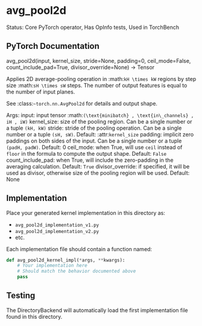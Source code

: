 # avg_pool2d

Status: Core PyTorch operator, Has OpInfo tests, Used in TorchBench

## PyTorch Documentation

avg_pool2d(input, kernel_size, stride=None, padding=0, ceil_mode=False, count_include_pad=True, divisor_override=None) -> Tensor

Applies 2D average-pooling operation in :math:`kH \times kW` regions by step size
:math:`sH \times sW` steps. The number of output features is equal to the number of
input planes.

See :class:`~torch.nn.AvgPool2d` for details and output shape.

Args:
    input: input tensor :math:`(\text{minibatch} , \text{in\_channels} , iH , iW)`
    kernel_size: size of the pooling region. Can be a single number or a
      tuple `(kH, kW)`
    stride: stride of the pooling operation. Can be a single number or a
      tuple `(sH, sW)`. Default: :attr:`kernel_size`
    padding: implicit zero paddings on both sides of the input. Can be a
      single number or a tuple `(padH, padW)`. Default: 0
    ceil_mode: when True, will use `ceil` instead of `floor` in the formula
        to compute the output shape. Default: ``False``
    count_include_pad: when True, will include the zero-padding in the
        averaging calculation. Default: ``True``
    divisor_override: if specified, it will be used as divisor, otherwise
         size of the pooling region will be used. Default: None

## Implementation

Place your generated kernel implementation in this directory as:
- `avg_pool2d_implementation_v1.py`
- `avg_pool2d_implementation_v2.py`
- etc.

Each implementation file should contain a function named:
```python
def avg_pool2d_kernel_impl(*args, **kwargs):
    # Your implementation here
    # Should match the behavior documented above
    pass
```

## Testing

The DirectoryBackend will automatically load the first implementation file found in this directory.
